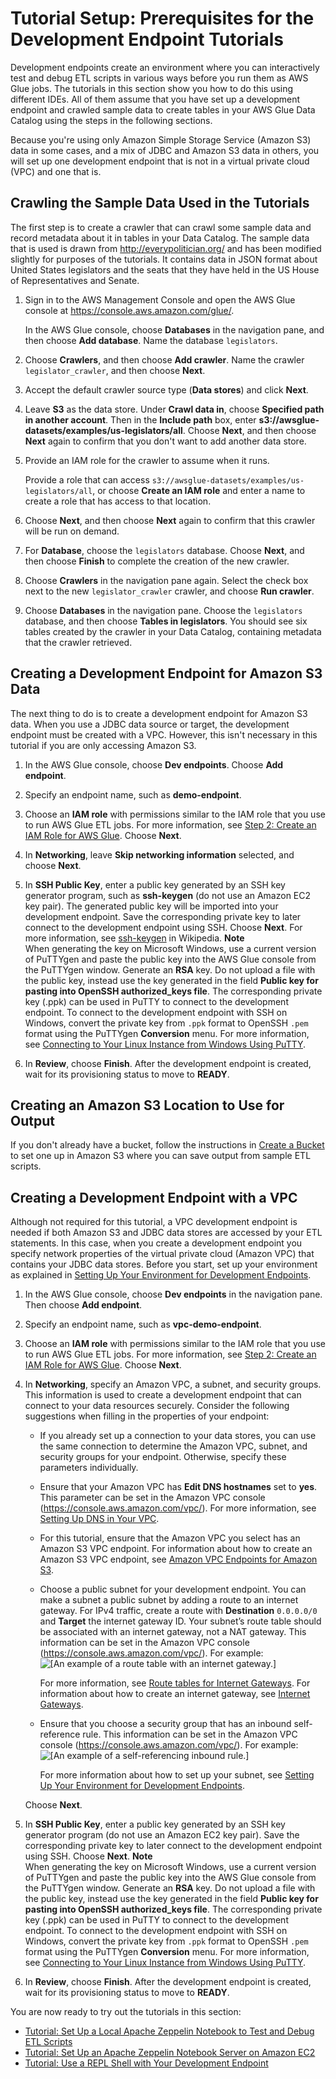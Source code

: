 # Tutorial Setup: Prerequisites for the Development Endpoint Tutorials<a name="dev-endpoint-tutorial-prerequisites"></a>

Development endpoints create an environment where you can interactively test and debug ETL scripts in various ways before you run them as AWS Glue jobs\. The tutorials in this section show you how to do this using different IDEs\. All of them assume that you have set up a development endpoint and crawled sample data to create tables in your AWS Glue Data Catalog using the steps in the following sections\.

Because you're using only Amazon Simple Storage Service \(Amazon S3\) data in some cases, and a mix of JDBC and Amazon S3 data in others, you will set up one development endpoint that is not in a virtual private cloud \(VPC\) and one that is\.

## Crawling the Sample Data Used in the Tutorials<a name="dev-endpoint-tutorial-prerequisites-crawl-data"></a>

The first step is to create a crawler that can crawl some sample data and record metadata about it in tables in your Data Catalog\. The sample data that is used is drawn from [http://everypolitician\.org/](http://everypolitician.org/) and has been modified slightly for purposes of the tutorials\. It contains data in JSON format about United States legislators and the seats that they have held in the US House of Representatives and Senate\.

1. Sign in to the AWS Management Console and open the AWS Glue console at [https://console\.aws\.amazon\.com/glue/](https://console.aws.amazon.com/glue/)\.

   In the AWS Glue console, choose **Databases** in the navigation pane, and then choose **Add database**\. Name the database `legislators`\.

1. Choose **Crawlers**, and then choose **Add crawler**\. Name the crawler `legislator_crawler`, and then choose **Next**\.

1. Accept the default crawler source type \(**Data stores**\) and click **Next**\.

1. Leave **S3** as the data store\. Under **Crawl data in**, choose **Specified path in another account**\. Then in the **Include path** box, enter **s3://awsglue\-datasets/examples/us\-legislators/all**\. Choose **Next**, and then choose **Next** again to confirm that you don't want to add another data store\. 

1. Provide an IAM role for the crawler to assume when it runs\.

   Provide a role that can access `s3://awsglue-datasets/examples/us-legislators/all`, or choose **Create an IAM role** and enter a name to create a role that has access to that location\.

1. Choose **Next**, and then choose **Next** again to confirm that this crawler will be run on demand\.

1. For **Database**, choose the `legislators` database\. Choose **Next**, and then choose **Finish** to complete the creation of the new crawler\.

1. Choose **Crawlers** in the navigation pane again\. Select the check box next to the new `legislator_crawler` crawler, and choose **Run crawler**\.

1. Choose **Databases** in the navigation pane\. Choose the `legislators` database, and then choose **Tables in legislators**\. You should see six tables created by the crawler in your Data Catalog, containing metadata that the crawler retrieved\.

## Creating a Development Endpoint for Amazon S3 Data<a name="dev-endpoint-tutorial-prerequisites-no-vpc-devendpoint"></a>

The next thing to do is to create a development endpoint for Amazon S3 data\. When you use a JDBC data source or target, the development endpoint must be created with a VPC\. However, this isn't necessary in this tutorial if you are only accessing Amazon S3\.

1. In the AWS Glue console, choose **Dev endpoints**\. Choose **Add endpoint**\.

1. Specify an endpoint name, such as **demo\-endpoint**\.

1. Choose an **IAM role** with permissions similar to the IAM role that you use to run AWS Glue ETL jobs\. For more information, see [Step 2: Create an IAM Role for AWS Glue](create-an-iam-role.md)\. Choose **Next**\.

1. In **Networking**, leave **Skip networking information** selected, and choose **Next**\.

1. In **SSH Public Key**, enter a public key generated by an SSH key generator program, such as **ssh\-keygen** \(do not use an Amazon EC2 key pair\)\. The generated public key will be imported into your development endpoint\. Save the corresponding private key to later connect to the development endpoint using SSH\. Choose **Next**\. For more information, see [ssh\-keygen](https://en.wikipedia.org/wiki/Ssh-keygen) in Wikipedia\.
**Note**  
When generating the key on Microsoft Windows, use a current version of PuTTYgen and paste the public key into the AWS Glue console from the PuTTYgen window\. Generate an **RSA** key\. Do not upload a file with the public key, instead use the key generated in the field **Public key for pasting into OpenSSH authorized\_keys file**\. The corresponding private key \(\.ppk\) can be used in PuTTY to connect to the development endpoint\. To connect to the development endpoint with SSH on Windows, convert the private key from `.ppk` format to OpenSSH `.pem` format using the PuTTYgen **Conversion** menu\. For more information, see [Connecting to Your Linux Instance from Windows Using PuTTY](https://docs.aws.amazon.com/AWSEC2/latest/UserGuide/putty.html)\.

1. In **Review**, choose **Finish**\. After the development endpoint is created, wait for its provisioning status to move to **READY**\.

## Creating an Amazon S3 Location to Use for Output<a name="dev-endpoint-tutorial-prerequisites-s3-bucket"></a>

If you don't already have a bucket, follow the instructions in [Create a Bucket](http://docs.aws.amazon.com/AmazonS3/latest/gsg/CreatingABucket.html) to set one up in Amazon S3 where you can save output from sample ETL scripts\.

## Creating a Development Endpoint with a VPC<a name="dev-endpoint-tutorial-prerequisites-vpc-devendpoint"></a>

Although not required for this tutorial, a VPC development endpoint is needed if both Amazon S3 and JDBC data stores are accessed by your ETL statements\. In this case, when you create a development endpoint you specify network properties of the virtual private cloud \(Amazon VPC\) that contains your JDBC data stores\. Before you start, set up your environment as explained in [Setting Up Your Environment for Development Endpoints](start-development-endpoint.md)\. 

1. In the AWS Glue console, choose **Dev endpoints** in the navigation pane\. Then choose **Add endpoint**\.

1. Specify an endpoint name, such as **vpc\-demo\-endpoint**\.

1. Choose an **IAM role** with permissions similar to the IAM role that you use to run AWS Glue ETL jobs\. For more information, see [Step 2: Create an IAM Role for AWS Glue](create-an-iam-role.md)\. Choose **Next**\.

1. In **Networking**, specify an Amazon VPC, a subnet, and security groups\. This information is used to create a development endpoint that can connect to your data resources securely\. Consider the following suggestions when filling in the properties of your endpoint:
   + If you already set up a connection to your data stores, you can use the same connection to determine the Amazon VPC, subnet, and security groups for your endpoint\. Otherwise, specify these parameters individually\.
   + Ensure that your Amazon VPC has **Edit DNS hostnames** set to **yes**\. This parameter can be set in the Amazon VPC console \([https://console\.aws\.amazon\.com/vpc/](https://console.aws.amazon.com/vpc/)\)\. For more information, see [Setting Up DNS in Your VPC](set-up-vpc-dns.md)\.
   + For this tutorial, ensure that the Amazon VPC you select has an Amazon S3 VPC endpoint\. For information about how to create an Amazon S3 VPC endpoint, see [Amazon VPC Endpoints for Amazon S3](vpc-endpoints-s3.md)\.
   + Choose a public subnet for your development endpoint\. You can make a subnet a public subnet by adding a route to an internet gateway\. For IPv4 traffic, create a route with **Destination** `0.0.0.0/0` and **Target** the internet gateway ID\. Your subnet’s route table should be associated with an internet gateway, not a NAT gateway\. This information can be set in the Amazon VPC console \([https://console\.aws\.amazon\.com/vpc/](https://console.aws.amazon.com/vpc/)\)\. For example:  
![\[An example of a route table with an internet gateway.\]](http://docs.aws.amazon.com/glue/latest/dg/images/AuthorJob-InternetGatewayRouteTable.png)

     For more information, see [Route tables for Internet Gateways](https://docs.aws.amazon.com/vpc/latest/userguide/VPC_Route_Tables.html#route-tables-internet-gateway)\. For information about how to create an internet gateway, see [Internet Gateways](https://docs.aws.amazon.com/vpc/latest/userguide/VPC_Internet_Gateway.html)\.
   + Ensure that you choose a security group that has an inbound self\-reference rule\. This information can be set in the Amazon VPC console \([https://console\.aws\.amazon\.com/vpc/](https://console.aws.amazon.com/vpc/)\)\. For example:  
![\[An example of a self-referencing inbound rule.\]](http://docs.aws.amazon.com/glue/latest/dg/images/SetupSecurityGroup-Start.png)

     For more information about how to set up your subnet, see [Setting Up Your Environment for Development Endpoints](start-development-endpoint.md)\.

   Choose **Next**\.

1. In **SSH Public Key**, enter a public key generated by an SSH key generator program \(do not use an Amazon EC2 key pair\)\. Save the corresponding private key to later connect to the development endpoint using SSH\. Choose **Next**\.
**Note**  
When generating the key on Microsoft Windows, use a current version of PuTTYgen and paste the public key into the AWS Glue console from the PuTTYgen window\. Generate an **RSA** key\. Do not upload a file with the public key, instead use the key generated in the field **Public key for pasting into OpenSSH authorized\_keys file**\. The corresponding private key \(\.ppk\) can be used in PuTTY to connect to the development endpoint\. To connect to the development endpoint with SSH on Windows, convert the private key from `.ppk` format to OpenSSH `.pem` format using the PuTTYgen **Conversion** menu\. For more information, see [Connecting to Your Linux Instance from Windows Using PuTTY](https://docs.aws.amazon.com/AWSEC2/latest/UserGuide/putty.html)\.

1. In **Review**, choose **Finish**\. After the development endpoint is created, wait for its provisioning status to move to **READY**\.

You are now ready to try out the tutorials in this section:
+ [Tutorial: Set Up a Local Apache Zeppelin Notebook to Test and Debug ETL Scripts](dev-endpoint-tutorial-local-notebook.md)
+ [Tutorial: Set Up an Apache Zeppelin Notebook Server on Amazon EC2](dev-endpoint-tutorial-EC2-notebook.md)
+ [Tutorial: Use a REPL Shell with Your Development Endpoint](dev-endpoint-tutorial-repl.md)
